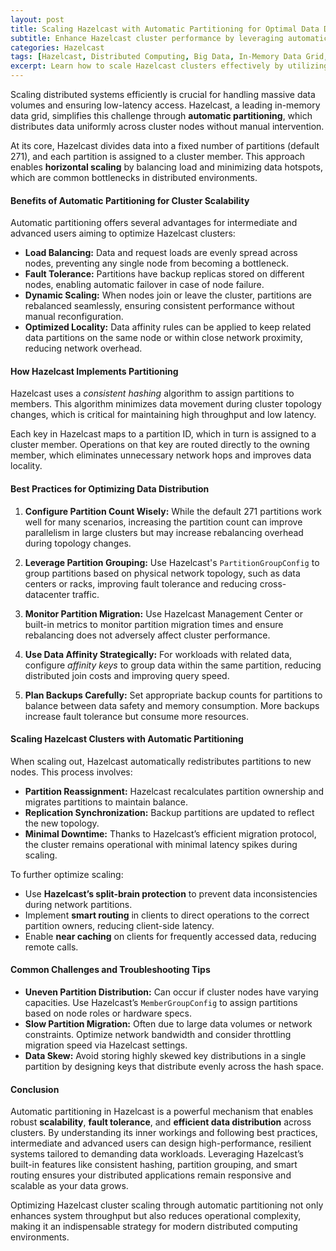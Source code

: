 ```yaml
---
layout: post
title: Scaling Hazelcast with Automatic Partitioning for Optimal Data Distribution Across Clusters
subtitle: Enhance Hazelcast cluster performance by leveraging automatic partitioning to optimize data distribution and scalability
categories: Hazelcast
tags: [Hazelcast, Distributed Computing, Big Data, In-Memory Data Grid, Cluster Management, Data Partitioning, Scalability]
excerpt: Learn how to scale Hazelcast clusters effectively by utilizing automatic partitioning techniques to optimize data distribution and improve performance in distributed systems.
---
```

Scaling distributed systems efficiently is crucial for handling massive data volumes and ensuring low-latency access. Hazelcast, a leading in-memory data grid, simplifies this challenge through **automatic partitioning**, which distributes data uniformly across cluster nodes without manual intervention.

At its core, Hazelcast divides data into a fixed number of partitions (default 271), and each partition is assigned to a cluster member. This approach enables **horizontal scaling** by balancing load and minimizing data hotspots, which are common bottlenecks in distributed environments.

#### Benefits of Automatic Partitioning for Cluster Scalability

Automatic partitioning offers several advantages for intermediate and advanced users aiming to optimize Hazelcast clusters:

- **Load Balancing:** Data and request loads are evenly spread across nodes, preventing any single node from becoming a bottleneck.
- **Fault Tolerance:** Partitions have backup replicas stored on different nodes, enabling automatic failover in case of node failure.
- **Dynamic Scaling:** When nodes join or leave the cluster, partitions are rebalanced seamlessly, ensuring consistent performance without manual reconfiguration.
- **Optimized Locality:** Data affinity rules can be applied to keep related data partitions on the same node or within close network proximity, reducing network overhead.

#### How Hazelcast Implements Partitioning

Hazelcast uses a *consistent hashing* algorithm to assign partitions to members. This algorithm minimizes data movement during cluster topology changes, which is critical for maintaining high throughput and low latency.

Each key in Hazelcast maps to a partition ID, which in turn is assigned to a cluster member. Operations on that key are routed directly to the owning member, which eliminates unnecessary network hops and improves data locality.

#### Best Practices for Optimizing Data Distribution

1. **Configure Partition Count Wisely:** While the default 271 partitions work well for many scenarios, increasing the partition count can improve parallelism in large clusters but may increase rebalancing overhead during topology changes.

2. **Leverage Partition Grouping:** Use Hazelcast's `PartitionGroupConfig` to group partitions based on physical network topology, such as data centers or racks, improving fault tolerance and reducing cross-datacenter traffic.

3. **Monitor Partition Migration:** Use Hazelcast Management Center or built-in metrics to monitor partition migration times and ensure rebalancing does not adversely affect cluster performance.

4. **Use Data Affinity Strategically:** For workloads with related data, configure *affinity keys* to group data within the same partition, reducing distributed join costs and improving query speed.

5. **Plan Backups Carefully:** Set appropriate backup counts for partitions to balance between data safety and memory consumption. More backups increase fault tolerance but consume more resources.

#### Scaling Hazelcast Clusters with Automatic Partitioning

When scaling out, Hazelcast automatically redistributes partitions to new nodes. This process involves:

- **Partition Reassignment:** Hazelcast recalculates partition ownership and migrates partitions to maintain balance.
- **Replication Synchronization:** Backup partitions are updated to reflect the new topology.
- **Minimal Downtime:** Thanks to Hazelcast’s efficient migration protocol, the cluster remains operational with minimal latency spikes during scaling.

To further optimize scaling:

- Use **Hazelcast’s split-brain protection** to prevent data inconsistencies during network partitions.
- Implement **smart routing** in clients to direct operations to the correct partition owners, reducing client-side latency.
- Enable **near caching** on clients for frequently accessed data, reducing remote calls.

#### Common Challenges and Troubleshooting Tips

- **Uneven Partition Distribution:** Can occur if cluster nodes have varying capacities. Use Hazelcast’s `MemberGroupConfig` to assign partitions based on node roles or hardware specs.
- **Slow Partition Migration:** Often due to large data volumes or network constraints. Optimize network bandwidth and consider throttling migration speed via Hazelcast settings.
- **Data Skew:** Avoid storing highly skewed key distributions in a single partition by designing keys that distribute evenly across the hash space.

#### Conclusion

Automatic partitioning in Hazelcast is a powerful mechanism that enables robust **scalability**, **fault tolerance**, and **efficient data distribution** across clusters. By understanding its inner workings and following best practices, intermediate and advanced users can design high-performance, resilient systems tailored to demanding data workloads. Leveraging Hazelcast’s built-in features like consistent hashing, partition grouping, and smart routing ensures your distributed applications remain responsive and scalable as your data grows.

Optimizing Hazelcast cluster scaling through automatic partitioning not only enhances system throughput but also reduces operational complexity, making it an indispensable strategy for modern distributed computing environments.
